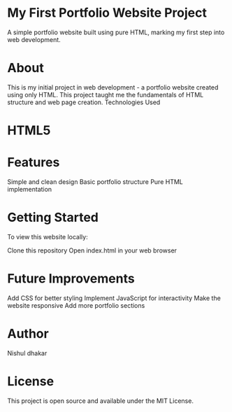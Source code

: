 # My First Portfolio Website Project
A simple portfolio website built using pure HTML, marking my first step into web development.

# About
This is my initial project in web development - a portfolio website created using only HTML. This project taught me the fundamentals of HTML structure and web page creation.
Technologies Used

# HTML5

# Features

Simple and clean design
Basic portfolio structure
Pure HTML implementation

# Getting Started
To view this website locally:

Clone this repository
Open index.html in your web browser

# Future Improvements

Add CSS for better styling
Implement JavaScript for interactivity
Make the website responsive
Add more portfolio sections

# Author
Nishul dhakar

# License
This project is open source and available under the MIT License.
